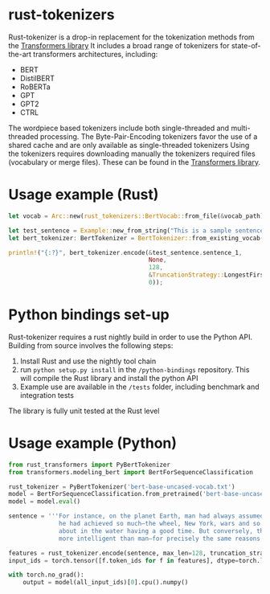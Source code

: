 # rust-tokenizers

Rust-tokenizer is a drop-in replacement for the tokenization methods from the [Transformers library](https://github.com/huggingface/transformers)
It includes a broad range of tokenizers for state-of-the-art transformers architectures, including:
- BERT
- DistilBERT
- RoBERTa
- GPT
- GPT2
- CTRL

The wordpiece based tokenizers include both single-threaded and multi-threaded processing. The Byte-Pair-Encoding tokenizers favor the use of a shared cache and are only available as single-threaded tokenizers
Using the tokenizers requires downloading manually the tokenizers required files (vocabulary or merge files). These can be found in the [Transformers library](https://github.com/huggingface/transformers).

# Usage example (Rust)

```rust
let vocab = Arc::new(rust_tokenizers::BertVocab::from_file(&vocab_path));

let test_sentence = Example::new_from_string("This is a sample sentence to be tokenized");
let bert_tokenizer: BertTokenizer = BertTokenizer::from_existing_vocab(vocab.clone());

println!("{:?}", bert_tokenizer.encode(&test_sentence.sentence_1,
                                       None,
                                       128,
                                       &TruncationStrategy::LongestFirst,
                                       0));
```


# Python bindings set-up

Rust-tokenizer requires a rust nightly build in order to use the Python API. Building from source involves the following steps:

1. Install Rust and use the nightly tool chain
2. run `python setup.py install` in the `/python-bindings` repository. This will compile the Rust library and install the python API
3. Example use are available in the `/tests` folder, including benchmark and integration tests

The library is fully unit tested at the Rust level

# Usage example (Python)

```python
from rust_transformers import PyBertTokenizer
from transformers.modeling_bert import BertForSequenceClassification

rust_tokenizer = PyBertTokenizer('bert-base-uncased-vocab.txt')
model = BertForSequenceClassification.from_pretrained('bert-base-uncased', output_attentions=False).cuda()
model = model.eval()

sentence = '''For instance, on the planet Earth, man had always assumed that he was more intelligent than dolphins because 
              he had achieved so much—the wheel, New York, wars and so on—whilst all the dolphins had ever done was muck 
              about in the water having a good time. But conversely, the dolphins had always believed that they were far 
              more intelligent than man—for precisely the same reasons.'''

features = rust_tokenizer.encode(sentence, max_len=128, truncation_strategy='only_first', stride=0)
input_ids = torch.tensor([f.token_ids for f in features], dtype=torch.long).cuda()

with torch.no_grad():
    output = model(all_input_ids)[0].cpu().numpy()
```
